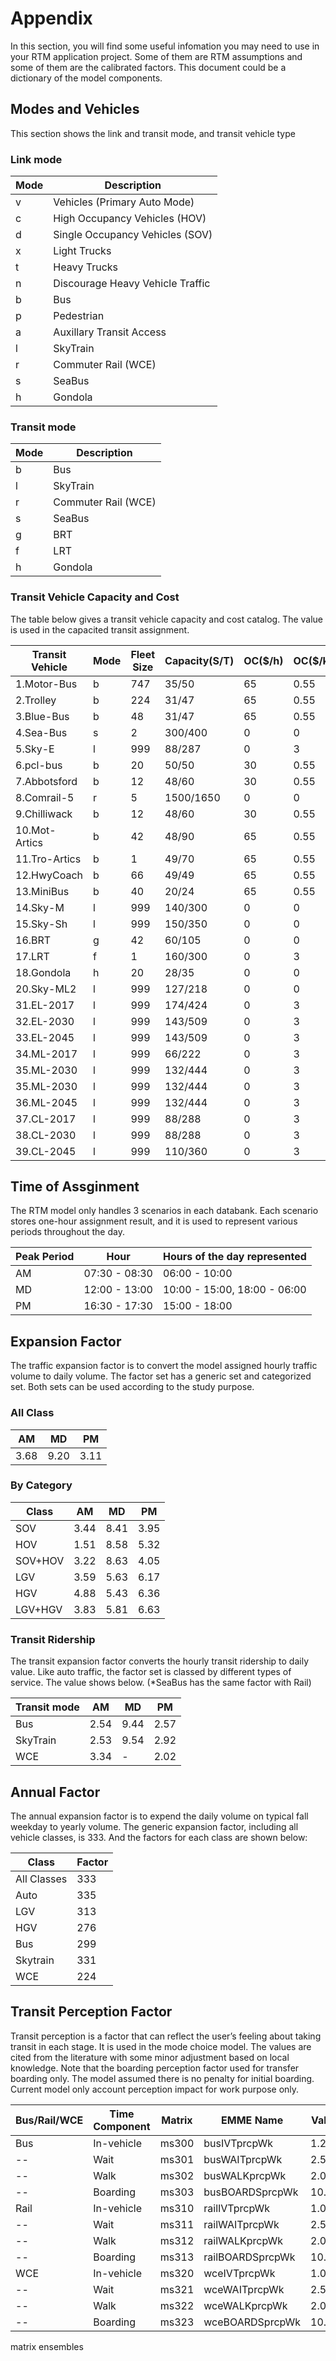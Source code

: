 # Appendix

In this section, you will find some useful infomation you may need to use in your RTM application project. Some of them are RTM assumptions and some of them are the calibrated factors. This document could be a dictionary of the model components.

## Modes and Vehicles

This section shows the link and transit mode, and transit vehicle type

### Link mode

Mode | Description
-- | --
v | Vehicles (Primary Auto Mode)
c | High Occupancy Vehicles (HOV)
d | Single Occupancy Vehicles (SOV)
x | Light Trucks
t | Heavy Trucks
n | Discourage Heavy Vehicle Traffic
b | Bus
p | Pedestrian
a | Auxillary Transit Access
l | SkyTrain
r | Commuter Rail (WCE)
s | SeaBus
h | Gondola

### Transit mode

Mode | Description
-- | --
b | Bus
l | SkyTrain
r | Commuter Rail (WCE)
s | SeaBus
g | BRT
f | LRT
h | Gondola


### Transit Vehicle Capacity and Cost

The table below gives a transit vehicle capacity and cost catalog. The value is used in the capacited transit assignment. 

Transit Vehicle | Mode | Fleet Size | Capacity(S/T) | OC($/h) | OC($/km) | Auto. equ
--------------- | ---- | ---------- | ------------- | ------- | -------- | ---------
1.Motor-Bus | b | 747 | 35/50 | 65 | 0.55 | 2.5
2.Trolley | b | 224 | 31/47 | 65 | 0.55 | 2.5
3.Blue-Bus | b | 48 | 31/47 | 65 | 0.55 | 2.5
4.Sea-Bus | s | 2 | 300/400 | 0 | 0 | 0
5.Sky-E | l | 999 | 88/287 | 0 | 3 | 0
6.pcl-bus | b | 20 | 50/50 | 30 | 0.55 | 2.5
7.Abbotsford | b | 12 | 48/60 | 30 | 0.55 | 2.5
8.Comrail-5 | r | 5 | 1500/1650 | 0 | 0 | 0
9.Chilliwack | b | 12 | 48/60 | 30 | 0.55 | 2.5
10.Mot-Artics | b | 42 | 48/90 | 65 | 0.55 | 3.75
11.Tro-Artics | b | 1 | 49/70 | 65 | 0.55 | 3.75
12.HwyCoach | b | 66 | 49/49 | 65 | 0.55 | 2.5
13.MiniBus | b | 40 | 20/24 | 65 | 0.55 | 2.5
14.Sky-M | l | 999 | 140/300 | 0 | 0 | 0
15.Sky-Sh | l | 999 | 150/350 | 0 | 0 | 0
16.BRT | g | 42 | 60/105 | 0 | 0 | 3.75
17.LRT | f | 1 | 160/300 | 0 | 3 | 0
18.Gondola | h | 20 | 28/35 | 0 | 0 | 0
20.Sky-ML2 | l | 999 | 127/218 | 0 | 0 | 0
31.EL-2017 | l | 999 | 174/424 | 0 | 3 | 0
32.EL-2030 | l | 999 | 143/509 | 0 | 3 | 0
33.EL-2045 | l | 999 | 143/509 | 0 | 3 | 0
34.ML-2017 | l | 999 | 66/222 | 0 | 3 | 0
35.ML-2030 | l | 999 | 132/444 | 0 | 3 | 0
35.ML-2030 | l | 999 | 132/444 | 0 | 3 | 0
36.ML-2045 | l | 999 | 132/444 | 0 | 3 | 0
37.CL-2017 | l | 999 | 88/288 | 0 | 3 | 0
38.CL-2030 | l | 999 | 88/288 | 0 | 3 | 0
39.CL-2045 | l | 999 | 110/360 | 0 | 3 | 0


## Time of Assginment

The RTM model only handles 3 scenarios in each databank. Each scenario stores one-hour assignment result, and it is used to represent various periods throughout the day.

Peak Period | Hour | Hours of the day represented
----------- | ---- | ----------------------------
AM | 07:30 - 08:30 | 06:00 - 10:00
MD | 12:00 - 13:00 | 10:00 - 15:00, 18:00 - 06:00
PM | 16:30 - 17:30 | 15:00 - 18:00


## Expansion Factor
The traffic expansion factor is to convert the model assigned hourly traffic volume to daily volume. The factor set has a generic set and categorized set. Both sets can be used according to the study purpose.
### All Class
AM | MD | PM
-- | -- | --
3.68 | 9.20 | 3.11

### By Category
Class | AM | MD | PM
-- |-- | -- | --
SOV | 3.44 | 8.41 | 3.95
HOV | 1.51 | 8.58 | 5.32
SOV+HOV | 3.22 | 8.63 | 4.05
LGV | 3.59 | 5.63 | 6.17
HGV | 4.88 | 5.43 | 6.36
LGV+HGV | 3.83 | 5.81 | 6.63

### Transit Ridership
The transit expansion factor converts the hourly transit ridership to daily value. Like auto traffic, the factor set is classed by different types of service. The value shows below. (*SeaBus has the same factor with Rail)

Transit mode | AM | MD | PM
-- |-- | -- | --
Bus | 2.54 | 9.44 | 2.57
SkyTrain | 2.53 | 9.54 | 2.92
WCE | 3.34 | - | 2.02

## Annual Factor

The annual expansion factor is to expend the daily volume on typical fall weekday to yearly volume. The generic expansion factor, including all vehicle classes, is 333. And the factors for each class are shown below: 

Class | Factor 
----- | ------ 
All Classes | 333
Auto | 335
LGV | 313
HGV | 276
Bus | 299
Skytrain | 331
WCE | 224

## Transit Perception Factor
Transit perception is a factor that can reflect the user’s feeling about taking transit in each stage. It is used in the mode choice model. The values are cited from the literature with some minor adjustment based on local knowledge.
Note that the boarding perception factor used for transfer boarding only. The model assumed there is no penalty for initial boarding. Current model only account perception impact for work purpose only.

Bus/Rail/WCE | Time Component | Matrix | EMME Name | Value
------------ | -------------- | ------ | --------- | -----
Bus | In-vehicle | ms300 | busIVTprcpWk                                      | 1.25
-- | Wait | ms301 | busWAITprcpWk                                     | 2.50
-- | Walk | ms302 | busWALKprcpWk                                     | 2.00
-- | Boarding | ms303 | busBOARDSprcpWk                                   | 10.00
Rail | In-vehicle | ms310 | railIVTprcpWk                                     | 1.00
-- | Wait | ms311 | railWAITprcpWk                                    | 2.50 
-- | Walk | ms312 | railWALKprcpWk                                    | 2.00 
-- | Boarding | ms313 | railBOARDSprcpWk                                  | 10.00 
WCE | In-vehicle | ms320 | wceIVTprcpWk                                      | 1.00
-- | Wait | ms321 | wceWAITprcpWk                                     | 2.50 
-- | Walk | ms322 | wceWALKprcpWk                                     | 2.00 
-- | Boarding | ms323 | wceBOARDSprcpWk                                   | 10.00 




matrix 
ensembles

